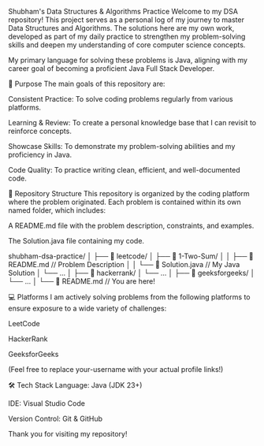 Shubham's Data Structures & Algorithms Practice
Welcome to my DSA repository! This project serves as a personal log of my journey to master Data Structures and Algorithms. The solutions here are my own work, developed as part of my daily practice to strengthen my problem-solving skills and deepen my understanding of core computer science concepts.

My primary language for solving these problems is Java, aligning with my career goal of becoming a proficient Java Full Stack Developer.

🎯 Purpose
The main goals of this repository are:

Consistent Practice: To solve coding problems regularly from various platforms.

Learning & Review: To create a personal knowledge base that I can revisit to reinforce concepts.

Showcase Skills: To demonstrate my problem-solving abilities and my proficiency in Java.

Code Quality: To practice writing clean, efficient, and well-documented code.

📂 Repository Structure
This repository is organized by the coding platform where the problem originated. Each problem is contained within its own named folder, which includes:

A README.md file with the problem description, constraints, and examples.

The Solution.java file containing my code.

shubham-dsa-practice/
│
├── 📁 leetcode/
│   ├── 📁 1-Two-Sum/
│   │   ├── 📄 README.md         // Problem Description
│   │   └── 📄 Solution.java      // My Java Solution
│   └── ...
│
├── 📁 hackerrank/
│   └── ...
│
├── 📁 geeksforgeeks/
│   └── ...
│
└── 📄 README.md                 // You are here!

💻 Platforms
I am actively solving problems from the following platforms to ensure exposure to a wide variety of challenges:

LeetCode

HackerRank

GeeksforGeeks

(Feel free to replace your-username with your actual profile links!)

🛠️ Tech Stack
Language: Java (JDK 23+)

IDE: Visual Studio Code

Version Control: Git & GitHub

Thank you for visiting my repository!
